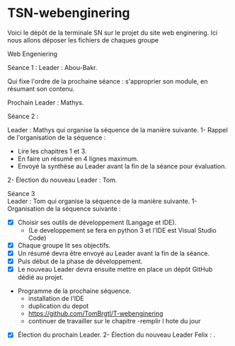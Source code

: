 # TSN-webenginering
Voici le dépôt de la terminale SN sur le projet du site web enginering. Ici nous allons déposer les fichiers de chaques groupe
 
Web Engeniering



Séance 1  :
Leader : Abou-Bakr.
 
Qui fixe l'ordre de la prochaine séance : s'approprier son module, en résumant son contenu.
 
Prochain Leader : Mathys.


Séance 2  :


Leader : Mathys qui organise la séquence de la manière suivante.
1- Rappel de l'organisation de la séquence :
   - Lire les chapitres 1 et 3.
   - En faire un résumé en 4 lignes maximum.
   - Envoyé la synthèse au Leader avant la fin de la séance pour évaluation.

2- Élection du nouveau Leader : Tom.

Séance 3  
Leader : Tom qui organise la séquence de la manière suivante.
1- Organisation de la séquence suivante :
   - [x] Choisir ses outils de développement (Langage et IDE).
     - (Le developpement se fera en python 3 et l'IDE est Visual Studio Code)
   - [x] Chaque groupe lit ses objectifs.
   - [x] Un résumé devra être envoyé au Leader avant la fin de la séance.
   - [x] Puis début de la phase de développement.
   - [x] Le nouveau Leader devra ensuite mettre en place un dépôt GitHub dédié au projet.
   - Programme de la prochaine séquence.
     - installation de l'IDE
     - duplication du depot
     - https://github.com/TomBrgtl/T-webenginering 
     - continuer de travailler sur le chapitre
     -remplir l hote du jour
   - [x] Élection du prochain Leader.
 2- Élection du nouveau Leader Felix : .
